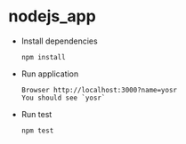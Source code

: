 # nodejs_app

* Install dependencies
  
      npm install
    
* Run application

      Browser http://localhost:3000?name=yosr
      You should see `yosr`
    
* Run test
  
      npm test
